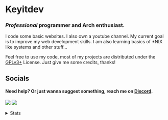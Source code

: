 # Keyitdev

### *Professional* programmer and Arch enthusiast.

I code some basic websites. I also own a youtube channel. My current goal is to improve my web development skills. I am also learning basics of *NIX like systems and other stuff...

Feel free to use my code, most of my projects are distributed under the [GPLv3+](https://www.gnu.org/licenses/gpl-3.0.html) License. Just give me some credits, thanks!


## Socials

#### Need help? Or just wanna suggest something, reach me on [Discord](https://discord.com/users/908702082578665474).

<!-- ### Check out my website **[Keyitdev]()** -->

<a href="https://www.youtube.com/@keyitdev?sub_confirmation=1" target="blank"><img src="https://img.shields.io/badge/Youtube-ff0000?style=for-the-badge&logo=youtube&logoColor=white" /></a>
<a href="https://www.reddit.com/user/Keyitdev" target="blank"><img src="https://img.shields.io/badge/Reddit-FF4500?style=for-the-badge&logo=reddit&logoColor=white" /></a>

<details>
  
<summary>Stats</summary>
  
[![Anurag's GitHub stats](https://github-readme-stats.vercel.app/api?username=Keyitdev&theme=github_dark&show_icons=true)](https://github.com/anuraghazra/github-readme-stats)

[![Star History Chart](https://api.star-history.com/svg?repos=keyitdev/dotfiles,keyitdev/sddm-astronaut-theme,keyitdev/sddm-flower-theme&type=Date)](https://star-history.com/#keyitdev/dotfiles&keyitdev/sddm-astronaut-theme&keyitdev/sddm-flower-theme&Date)

</details>
